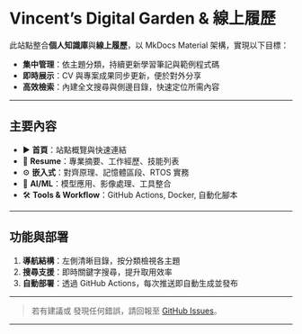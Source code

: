 # Vincent’s Digital Garden & 線上履歷

此站點整合**個人知識庫**與**線上履歷**，以 MkDocs Material 架構，實現以下目標：

* **集中管理**：依主題分類，持續更新學習筆記與範例程式碼
* **即時展示**：CV 與專案成果同步更新，便於對外分享
* **高效檢索**：內建全文搜尋與側邊目錄，快速定位所需內容

---

## 主要內容

* ▶️ **首頁**：站點概覽與快速連結
* 📄 **Resume**：專業摘要、工作經歷、技能列表
* ⚙️ **嵌入式**：對齊原理、記憶體區段、RTOS 實務
* 🤖 **AI/ML**：模型應用、影像處理、工具整合
* 🛠️ **Tools & Workflow**：GitHub Actions, Docker, 自動化腳本

---

## 功能與部署

1. **導航結構**：左側清晰目錄，按分類檢視各主題
2. **搜尋支援**：即時關鍵字搜尋，提升取用效率
3. **自動部署**：透過 GitHub Actions，每次推送即自動生成並發布

---

> 若有建議或 發現任何錯誤，請回報至 [GitHub Issues](https://github.com/gn01167661/DigitalGarden/issues)。

---
